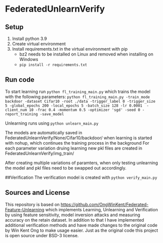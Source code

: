 # FederatedUnlearnVerify

## Setup
1. Install python 3.9
2. Create virtual environment
3. Install requirements.txt in the virtual environment with pip
    + bz2 needs to be installed on Linux and removed when installing on Windows
    + `pip install -r requirements.txt`

## Run code
To start learning run 
`python fl_training_main.py` which trains the model with the following parameters:
`python fl_training_main.py -train_mode backdoor -dataset Cifar10 -root ./data -trigger_label 0 -trigger_size 5 -global_epochs 200 -local_epochs 5 -batch_size 128 -lr 0.0001  -client_num 10 -frac 0.4 -momentum 0.5 -optimizer 'sgd' -seed 0 -report_training -save_model`

Unlearning runs using
`python unlearn_main.py`

The models are automatically saved in FederatedUnlearnVerify/None/Cifar10/backdoor/ when learning is started with nohup, which continues the training process in the background
For each parameter variation druing learning new pkl files are created in FederatedUnlearnVerify/img_train/

After creating multiple variations of paramters, when only testing unlearning the model and pkl files need to be swapped out accordingly.


##Verification
The verification model is created with 
`python verify_main.py`


## Sources and License
This repository is based on https://github.com/OngWinKent/Federated-Feature-Unlearning which implements Learning, Unlearning and Verification by using feature sensitivity, model inversion attacks and measuring accuracy on the retain dataset. In addition to that I have implemented additional verification methods and have made changes to the original code by Win Kent Ong to make usage easier. 
Just as the original code this project is open source under BSD-3 license.

